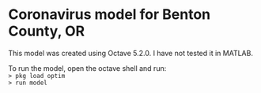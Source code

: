 Coronavirus model for Benton County, OR
======
This model was created using Octave 5.2.0. I have not tested it in MATLAB.

To run the model, open the octave shell and run:<br>
`> pkg load optim`<br>
`> run model`
